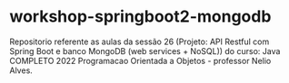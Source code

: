 # workshop-springboot2-mongodb
Repositorio referente as aulas da sessão 26 (Projeto: API Restful com Spring Boot e banco MongoDB (web services + NoSQL)) do curso: Java COMPLETO 2022 Programacao Orientada a Objetos - professor Nelio Alves.
